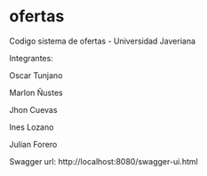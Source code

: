 # ofertas

Codigo sistema de ofertas - Universidad Javeriana


Integrantes:

Oscar Tunjano

Marlon Ñustes

Jhon Cuevas

Ines Lozano

Julian Forero


Swagger url: http://localhost:8080/swagger-ui.html
